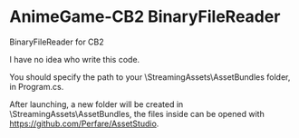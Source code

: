 # AnimeGame-CB2 BinaryFileReader
 BinaryFileReader for CB2 

I have no idea who write this code.


You should specify the path to your \StreamingAssets\AssetBundles folder, in Program.cs.

After launching, a new folder will be created in \StreamingAssets\AssetBundles, the files inside can be opened with https://github.com/Perfare/AssetStudio.
